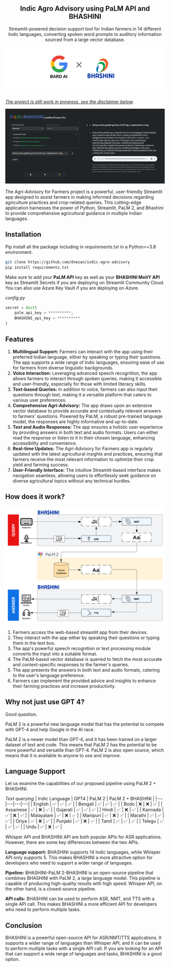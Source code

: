 <br />
<div align="center">

  <h2 align="center">Indic Agro Advisory using PaLM API and BHASHINI</h2>

  <p align="center">
    Streamlit-powered decision support tool for Indian farmers in 14 different Indic languages, converting spoken word prompts to auditory information sourced from a large vector database.
  </p>
    <a href="https://github.com/dnezan/streamlit-hyperspectral-agri">
    <img src="./img/banner.png" alt="Logo">
</div>
</br>

*The project is still work in progress, see the [disclaimer below](#status).*

![screen](./img/screenshot.png)

The Agri-Advisory for Farmers project is a powerful, user-friendly Streamlit app designed to assist farmers in making informed decisions regarding agriculture practices and crop-related queries. This cutting-edge application harnesses the power of Python, Streamlit, PaLM 2, and Bhashini to provide comprehensive agricultural guidance in multiple Indian languages.

## Installation

Pip install all the package including in *requirements.txt* in a Python>=3.8 environment.
```sh
git clone https://github.com/dnezan/indic-agro-advisory
pip install requirements.txt
```
Make sure to add your **PaLM API** key as well as your **BHASHINI MeitY API** key as Streamlit Secrets if you are deploying on Streamlit Community Cloud. You can also use Azure Key Vault if you are deploying on Azure.

_config.py_
```python
secret = dict(
    palm_api_key = **********,
    BHASHINI_api_key = **********
)
```

## Features
1.	**Multilingual Support:** Farmers can interact with the app using their preferred Indian language, either by speaking or typing their questions. The app supports a wide range of Indic languages, ensuring ease of use for farmers from diverse linguistic backgrounds.
2.	**Voice Interaction:** Leveraging advanced speech recognition, the app allows farmers to interact through spoken queries, making it accessible and user-friendly, especially for those with limited literacy skills.
3.	**Text-based Queries:** In addition to voice, farmers can also input their questions through text, making it a versatile platform that caters to various user preferences.
4.	**Comprehensive Agri-Advisory:** The app draws upon an extensive vector database to provide accurate and contextually relevant answers to farmers' questions. Powered by PaLM, a robust pre-trained language model, the responses are highly informative and up-to-date.
5.	**Text and Audio Responses:** The app ensures a holistic user experience by providing answers in both text and audio formats. Users can either read the response or listen to it in their chosen language, enhancing accessibility and convenience.
6.	**Real-time Updates:** The Agri-Advisory for Farmers app is regularly updated with the latest agricultural insights and practices, ensuring that farmers receive the most relevant information to optimize their crop yield and farming success.
7.	**User-Friendly Interface:** The intuitive Streamlit-based interface makes navigation seamless, allowing users to effortlessly seek guidance on diverse agricultural topics without any technical hurdles.

## How does it work?
![screen](./img/archtic.png)

1.	Farmers access the web-based streamlit app from their devices.
2.	They interact with the app either by speaking their questions or typing them in the text box.
3.	The app's powerful speech recognition or text processing module converts the input into a suitable format.
4.	The PaLM-based vector database is queried to fetch the most accurate and context-specific responses to the farmer's queries.
5.	The app presents the answers in both text and audio formats, catering to the user's language preference.
6.	Farmers can implement the provided advice and insights to enhance their farming practices and increase productivity.


## Why not just use GPT 4?

Good question.

PaLM 2 is a powerful new language model that has the potential to compete with GPT-4 and help Google in the AI race.

PaLM 2 is a newer model than GPT-4, and it has been trained on a larger dataset of text and code. This means that PaLM 2 has the potential to be more powerful and versatile than GPT-4.
PaLM 2 is also open source, which means that it is available to anyone to use and improve. 

## Language Support

Let us examine the capabilities of our proposed pipeline using PaLM 2 + BHASHINI.

_Text querying_
| Indic Language | GPT4 | PaLM 2  | PaLM 2 + BHASHINI |
|---|---|---|---|
| English | ✅ | ✅ | ✅ |
| Bengali | ✅ | ✅ | ✅ |
| Bodo | ❌ | ❌ | ✅ |
| Assamese | ✅ | ❌ | ✅ |
| Gujarati | ✅ | ✅ | ✅ |
| Hindi | ✅ | ❌ | ✅ |
| Kannada | ✅ | ❌ | ✅ |
| Malayalam | ✅ | ❌ | ✅ |
| Manipuri | ✅ | ❌ | ✅ |
| Marathi | ✅ | ✅ | ✅ |
| Oriya | ✅ | ❌ | ✅ |
| Punjabi | ✅ | ❌ | ✅ |
| Tamil | ✅ | ✅ | ✅ |
| Telegu | ✅ | ✅ | ✅ |
| Urdu | ✅ | ❌ | ✅ |

Whisper API and BHASHINI API are both popular APIs for ASR applications. However, there are some key differences between the two APIs.

**Language support:** BHASHINI supports 14 Indic languages, while Whisper API only supports 5. This makes BHASHINI a more attractive option for developers who need to support a wider range of languages.

**Pipeline:** BHASHINI-PaLM 2-BHASHINI is an open-source pipeline that combines BHASHINI with PaLM 2, a large language model. This pipeline is capable of producing high-quality results with high speed. Whisper API, on the other hand, is a closed-source pipeline.

**API calls:** BHASHINI can be used to perform ASR, NMT, and TTS with a single API call. This makes BHASHINI a more efficient API for developers who need to perform multiple tasks. 


## Conclusion

BHASHINI is a powerful open-source API for ASR/NMT/TTS applications. It supports a wider range of languages than Whisper API, and it can be used to perform multiple tasks with a single API call. If you are looking for an API that can support a wide range of languages and tasks, BHASHINI is a good option.
